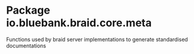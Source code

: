 # Package io.bluebank.braid.core.meta

Functions used by braid server implementations to generate standardised documentations

